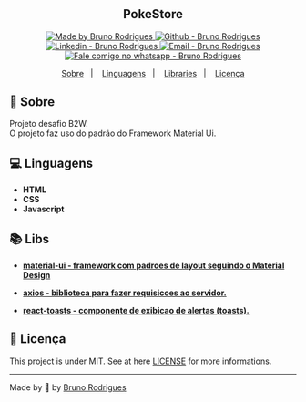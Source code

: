 <h1 align="center">
    <!-- <img alt="Desafio B2W" src=""  width="800px" style="border-radius:16px;"/> -->
</h1>

<h2 align="center" >
  PokeStore
</h2>

<p align="center">

  <a href="https://github.com/brodrigues1990" target="_blank">
    <img alt="Made by Bruno Rodrigues" src="https://img.shields.io/badge/made%20by-Bruno_Rodrigues-informational">
  </a>
  <a href="https://github.com/brodrigues1990" target="_blank" >
    <img alt="Github - Bruno Rodrigues" src="https://img.shields.io/badge/Github--%23F8952D?style=social&logo=github">
  </a>
  <a href="https://www.linkedin.com/in/brodrigues1990/" target="_blank" >
    <img alt="Linkedin - Bruno Rodrigues" src="https://img.shields.io/badge/Linkedin--%23F8952D?style=social&logo=linkedin">
  </a>
  <a href="mailto:brodrigues1990@gmail.com" target="_blank" >
    <img alt="Email - Bruno Rodrigues" src="https://img.shields.io/badge/Email--%23F8952D?style=social&logo=gmail">
  </a>
  <a href="https://api.whatsapp.com/send?phone=5521981362393"
        target="_blank" >
    <img alt="Fale comigo no whatsapp - Bruno Rodrigues" src="https://img.shields.io/badge/Whatsapp--%23F8952D?style=social&logo=whatsapp">
  </a>

</p>

<p align="center">
  <a href="#page_facing_up-sobre">Sobre</a>&nbsp;&nbsp;&nbsp;|&nbsp;&nbsp;&nbsp;
  <a href="#computer-linguagens">Linguagens</a>&nbsp;&nbsp;&nbsp;|&nbsp;&nbsp;&nbsp;
  <a href="#books-libraries">Libraries</a>&nbsp;&nbsp;&nbsp;|&nbsp;&nbsp;&nbsp;
  <a href="#memo-licença">Licença</a>
</p>

## :page_facing_up: Sobre

Projeto desafio B2W.<br/>
O projeto faz uso do padrão do Framework Material Ui.

## :computer: Linguagens

- **HTML**
- **CSS**
- **Javascript**

## :books: Libs

* <a href="https://material-ui.com/"> **material-ui - framework com padroes de layout seguindo o Material Design**</a>

* <a href="https://www.npmjs.com/package/axios"> **axios - biblioteca para fazer requisicoes ao servidor.** </a>

* <a href="https://www.npmjs.com/package/react-toasts"> **react-toasts - componente de exibicao de alertas (toasts).** </a>

## :memo: Licença

This project is under MIT. See at here [LICENSE](/LICENSE) for more informations.

---


Made by :green_heart: by [Bruno Rodrigues](https://github.com/brodrigues1990)